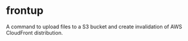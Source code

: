 # frontup
A command to upload files to a S3 bucket and create invalidation of AWS CloudFront distribution.
